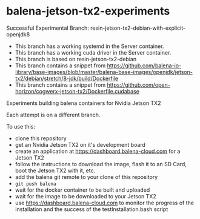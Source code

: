 # balena-jetson-tx2-experiments

Successful Experimental Branch: resin-jetson-tx2-debian-with-explicit-openjdk8

* This branch has a working systemd in the Server container.
* This branch has a working cuda driver in the Server container.
* This branch is based on resin-jetson-tx2-debian
* This branch contains a snippet from https://github.com/balena-io-library/base-images/blob/master/balena-base-images/openjdk/jetson-tx2/debian/stretch/8-jdk/build/Dockerfile
* This branch contains a snippet from https://github.com/open-horizon/cogwerx-jetson-tx2/Dockerfile.cudabase

Experiments building balena containers for Nvidia Jetson TX2

Each attempt is on a different branch.

To use this:
- clone this repository
- get an Nvidia Jetson TX2 on it's development board
- create an application at https://dashboard.balena-cloud.com for a Jetson TX2
- follow the instructions to download the image, flash it to an SD Card, boot the Jetson TX2 with it, etc.
- add the balena git remote to your clone of this repository
- `git push balena`
- wait for the docker container to be built and uploaded
- wait for the image to be downloaded to your Jetson TX2
- use https://dashboard.balena-cloud.com to monitor the progress of the installation and the success of the testInstallation.bash script
